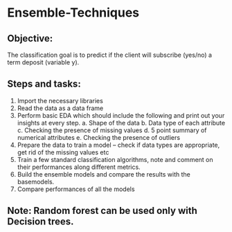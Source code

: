 # Ensemble-Techniques

## Objective:
The classification goal is to predict if the client will subscribe (yes/no) a
term deposit (variable y).

## Steps and tasks:
1. Import the necessary libraries
2. Read the data as a data frame
3. Perform basic EDA which should include the following and print out your insights at every step.
  a. Shape of the data
  b. Data type of each attribute
  c. Checking the presence of missing values
  d. 5 point summary of numerical attributes
  e. Checking the presence of outliers
4. Prepare the data to train a model – check if data types are appropriate, get rid of the missing values etc
5. Train a few standard classification algorithms, note and comment on their performances along different metrics.
6. Build the ensemble models and compare the results with the basemodels. 
7. Compare performances of all the models

## Note: Random forest can be used only with Decision trees.
